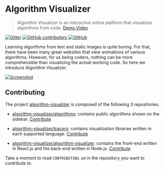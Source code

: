 # Algorithm Visualizer
> Algorithm Visualizer is an interactive online platform that visualizes algorithms from code. [Demo Video](https://youtu.be/1BixGs7Y-lw)

[![Gitter](https://img.shields.io/gitter/room/nwjs/nw.js.svg?style=flat-square)](https://gitter.im/algorithm-visualizer)
[![GitHub contributors](https://img.shields.io/github/contributors/algorithm-visualizer/algorithm-visualizer.svg?style=flat-square)](https://github.com/algorithm-visualizer/algorithm-visualizer/graphs/contributors)
[![GitHub](https://img.shields.io/github/license/algorithm-visualizer/algorithm-visualizer.svg?style=flat-square)](https://github.com/algorithm-visualizer/algorithm-visualizer/blob/master/LICENSE)

Learning algorithms from text and static images is quite boring. For that, there have been many great websites that view animations of various algorithms. However, for us being coders, nothing can be more comprehensible than visualizing the actual working code. So here we introduce Algorithm Visualizer.

[![Screenshot](https://raw.githubusercontent.com/algorithm-visualizer/algorithm-visualizer/master/branding/screenshot.png)](http://algorithm-visualizer.org/)

## Contributing

The project [algorithm-visualizer](https://github.com/algorithm-visualizer) is composed of the following 3 repositories.

* [algorithm-visualizer/algorithms](https://github.com/algorithm-visualizer/algorithms): contains public algorithms shown on the sidebar. [Contribute](https://github.com/algorithm-visualizer/algorithms/blob/master/CONTRIBUTING.md)

* [algorithm-visualizer/tracers](https://github.com/algorithm-visualizer/tracers): contains visualization libraries written in each supported language. [Contribute](https://github.com/algorithm-visualizer/tracers/blob/master/CONTRIBUTING.md)

* [algorithm-visualizer/algorithm-visualizer](https://github.com/algorithm-visualizer/algorithm-visualizer): contains the front-end written in React.js and the back-end written in Node.js. [Contribute](https://github.com/algorithm-visualizer/algorithm-visualizer/blob/master/CONTRIBUTING.md)

Take a moment to read `CONTRIBUTING.md` in the repository you want to contribute to.
